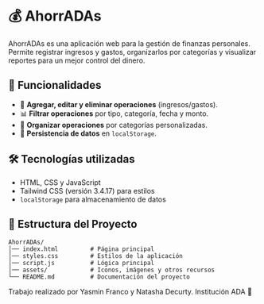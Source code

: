 # 💰 AhorrADAs

AhorrADAs es una aplicación web para la gestión de finanzas personales. Permite registrar ingresos y gastos, organizarlos por categorías y visualizar reportes para un mejor control del dinero.

## 🚀 Funcionalidades
- 📌 **Agregar, editar y eliminar operaciones** (ingresos/gastos).
- 📊 **Filtrar operaciones** por tipo, categoría, fecha y monto.
- 📅 **Organizar operaciones** por categorías personalizadas.
- 💾 **Persistencia de datos** en `localStorage`.

## 🛠️ Tecnologías utilizadas
- HTML, CSS y JavaScript
- Tailwind CSS (versión 3.4.17) para estilos
- `localStorage` para almacenamiento de datos

## 📂 Estructura del Proyecto
```
AhorrADAs/
│── index.html         # Página principal
│── styles.css         # Estilos de la aplicación
│── script.js          # Lógica principal
│── assets/            # Iconos, imágenes y otros recursos
└── README.md          # Documentación del proyecto
```

Trabajo realizado por Yasmin Franco y Natasha Decurty. Institución ADA 🚀

